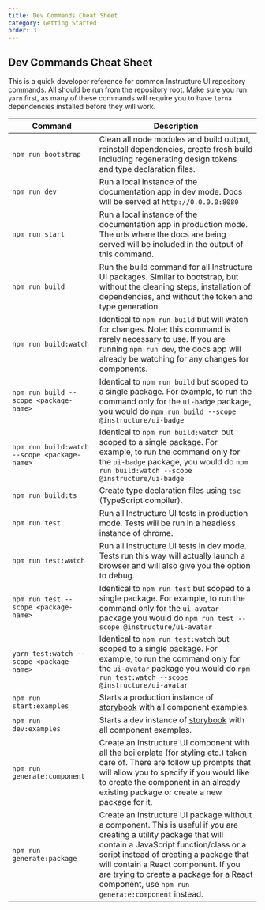 ```yaml
---
title: Dev Commands Cheat Sheet
category: Getting Started
order: 3
---
```


## Dev Commands Cheat Sheet

This is a quick developer reference for common Instructure UI repository commands. All should be run from the repository root. Make sure you run `yarn` first, as many of these commands will require you to have `lerna` dependencies installed before they will work.

| Command                                      | Description                                                                                                                                                                                                                                                                                                                                    |
| -------------------------------------------- | ---------------------------------------------------------------------------------------------------------------------------------------------------------------------------------------------------------------------------------------------------------------------------------------------------------------------------------------------- |
| `npm run bootstrap`                          | Clean all node modules and build output, reinstall dependencies, create fresh build including regenerating design tokens and type declaration files.                                                                                                                                                                                           |
| `npm run dev`                                | Run a local instance of the documentation app in dev mode. Docs will be served at `http://0.0.0.0:8080`                                                                                                                                                                                                                                        |
| `npm run start`                              | Run a local instance of the documentation app in production mode. The urls where the docs are being served will be included in the output of this command.                                                                                                                                                                                     |
| `npm run build`                              | Run the build command for all Instructure UI packages. Similar to bootstrap, but without the cleaning steps, installation of dependencies, and without the token and type generation.                                                                                                                                                          |
| `npm run build:watch`                        | Identical to `npm run build` but will watch for changes. Note: this command is rarely necessary to use. If you are running `npm run dev`, the docs app will already be watching for any changes for components.                                                                                                                                |
| `npm run build --scope <package-name>`       | Identical to `npm run build` but scoped to a single package. For example, to run the command only for the `ui-badge` package, you would do `npm run build --scope @instructure/ui-badge`                                                                                                                                                       |
| `npm run build:watch --scope <package-name>` | Identical to `npm run build:watch` but scoped to a single package. For example, to run the command only for the `ui-badge` package, you would do `npm run build:watch --scope @instructure/ui-badge`                                                                                                                                           |
| `npm run build:ts`                           | Create type declaration files using `tsc` (TypeScript compiler).                                                                                                                                                                                                                                                                               |
| `npm run test`                               | Run all Instructure UI tests in production mode. Tests will be run in a headless instance of chrome.                                                                                                                                                                                                                                           |
| `npm run test:watch`                         | Run all Instructure UI tests in dev mode. Tests run this way will actually launch a browser and will also give you the option to debug.                                                                                                                                                                                                        |
| `npm run test --scope <package-name>`        | Identical to `npm run test` but scoped to a single package. For example, to run the command only for the `ui-avatar` package you would do `npm run test --scope @instructure/ui-avatar`                                                                                                                                                        |
| `yarn test:watch --scope <package-name>`     | Identical to `npm run test:watch` but scoped to a single package. For example, to run the command only for the `ui-avatar` package you would do `npm run test:watch --scope @instructure/ui-avatar`                                                                                                                                            |
| `npm run start:examples`                     | Starts a production instance of [storybook](https://storybook.js.org/) with all component examples.                                                                                                                                                                                                                                            |
| `npm run dev:examples`                       | Starts a dev instance of [storybook](https://storybook.js.org/) with all component examples.                                                                                                                                                                                                                                                   |
| `npm run generate:component`                 | Create an Instructure UI component with all the boilerplate (for styling etc.) taken care of. There are follow up prompts that will allow you to specify if you would like to create the component in an already existing package or create a new package for it.                                                                              |
| `npm run generate:package`                   | Create an Instructure UI package without a component. This is useful if you are creating a utility package that will contain a JavaScript function/class or a script instead of creating a package that will contain a React component. If you are trying to create a package for a React component, use `npm run generate:component` instead. |
